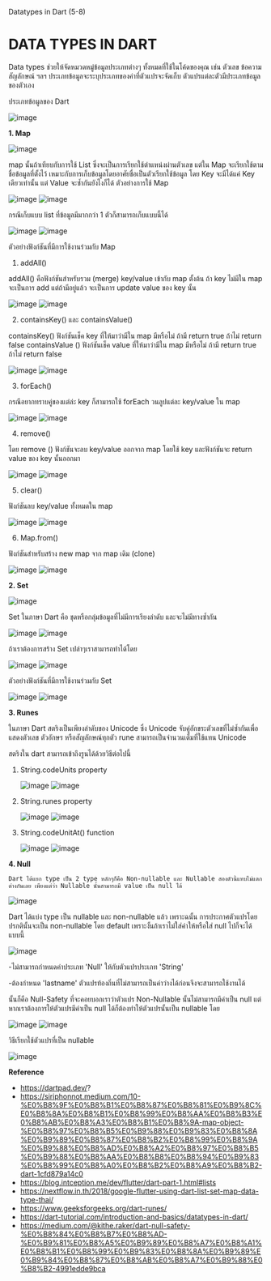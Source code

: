 Datatypes in Dart (5-8)

 # DATA TYPES IN DART
 
Data types ช่วยให้จัดหมวดหมู่ข้อมูลประเภทต่างๆ ทั้งหมดที่ใช้ในโค้ดของคุณ เช่น ตัวเลข ข้อความ สัญลักษณ์ ฯลฯ ประเภทข้อมูลจะระบุประเภทของค่าที่ตัวแปรจะจัดเก็บ ตัวแปรแต่ละตัวมีประเภทข้อมูลของตัวเอง

ประเภทข้อมูลของ Dart

![image](https://github.com/soonklang/dart-tutorial/assets/120002243/69dfc57d-2a0b-4052-be06-007f6e077c02)


 **1. Map**

 ![image](https://github.com/soonklang/dart-tutorial/assets/120002243/07ee592c-6fd8-4d6b-9314-744dd9982ecc)

 
   map นั้นถ้าเทียบกับการใช้ List ซึ่งจะเป็นการเรียกใช้ตำแหน่งผ่านตัวเลข แต่ใน Map จะเรียกใช้ตามชื่อข้อมูลที่ตั้งไว้ เหมาะกับการเก็บข้อมูลโดยอาศัยชื่อเป็นตัวเรียกใช้ข้อมูล โดย Key จะมีได้แค่ Key เดียวเท่านั้น แต่ Value จะซ้ำกันยังไงก็ได้
ตัวอย่างการใช้ Map 

![image](https://github.com/soonklang/dart-tutorial/assets/120002243/dd0a5948-9fc2-4fa6-9f40-e2bb3ed288e7)
![image](https://github.com/soonklang/dart-tutorial/assets/120002243/cce3274f-1297-4e7d-b1d8-1fd1d7c8240d)

กรณีเก็บแบบ list ที่ข้อมูลมีมากกว่า 1 ตัวก็สามารถเก็บแบบนี้ได้

![image](https://github.com/soonklang/dart-tutorial/assets/120002243/3903bfe2-3cb3-4926-a812-1038020ec5ed)
![image](https://github.com/soonklang/dart-tutorial/assets/120002243/b079a1c9-e7e5-4681-9add-ef9d6e20bb15)

ตัวอย่างฟังก์ชันที่มีการใช้งานร่วมกับ Map 

1.	addAll()  

addAll() คือฟังก์ชันสำหรับรวม (merge) key/value เข้ากับ map ตั้งต้น ถ้า key ไม่มีใน map จะเป็นการ add แต่ถ้ามีอยู่แล้ว จะเป็นการ update value ของ key นั้น

![image](https://github.com/soonklang/dart-tutorial/assets/120002243/3629ace3-2d09-4ac0-afa2-5c0c408a5ef0)
![image](https://github.com/soonklang/dart-tutorial/assets/120002243/935bcf35-bb6d-4bcb-833b-4ba243773b29)

2. containsKey() และ containsValue()
   
containsKey() ฟังก์ชันเช็ค key ที่ให้มาว่ามีใน map มีหรือไม่ ถ้ามี return true ถ้าไม่ return false  containsValue () ฟังก์ชันเช็ค value ที่ให้มาว่ามีใน map มีหรือไม่ ถ้ามี return true ถ้าไม่ return false

![image](https://github.com/soonklang/dart-tutorial/assets/120002243/3bcadc32-0043-4d3c-8f79-f832a1beb114)
![image](https://github.com/soonklang/dart-tutorial/assets/120002243/137d2460-c808-4028-b8b8-b63a821168a8)

3. forEach()
   
กรณีอยากทราบคู่ของแต่ล่ะ key ก็สามารถใช้ forEach วนลูปแต่ละ key/value ใน map

![image](https://github.com/soonklang/dart-tutorial/assets/120002243/250187d4-5d0a-4ca3-9b11-454440950356)
![image](https://github.com/soonklang/dart-tutorial/assets/120002243/a8720a8d-4909-4838-a268-8cb6ef6595c4)

4. remove()
   
 โดย remove () ฟังก์ชันจะลบ key/value ออกจาก map โดยใช้ key และฟังก์ชันจะ return value ของ key นั้นออกมา 

![image](https://github.com/soonklang/dart-tutorial/assets/120002243/d778fb71-08e6-4940-8237-c0e0fab8e2ab)
![image](https://github.com/soonklang/dart-tutorial/assets/120002243/a2db4392-0ae2-42cf-ad7f-3321c5292376)

5. clear()

ฟังก์ชันลบ key/value ทั้งหมดใน map

![image](https://github.com/soonklang/dart-tutorial/assets/120002243/a790c14a-3622-4dea-894e-9b055ec16fda)
![image](https://github.com/soonklang/dart-tutorial/assets/120002243/26f06fe5-8374-4ad9-ba27-d20394a7fd4d)

6. Map.from()

ฟังก์ชันสำหรับสร้าง new map จาก map เดิม (clone)

![image](https://github.com/soonklang/dart-tutorial/assets/120002243/54d355a4-4ffc-4172-a3f5-65b7ffa3f2cd)
![image](https://github.com/soonklang/dart-tutorial/assets/120002243/7491dd5a-2ac9-4d1e-a9ac-7216eb87553d)

  **2. Set**

![image](https://github.com/soonklang/dart-tutorial/assets/120002243/0f015386-4b0c-40dd-9864-1e61d91bb7c8)

   Set ในภาษา Dart คือ ชุดหรือกลุ่มข้อมูลที่ไม่มีการเรียงลำดับ และจะไม่มีทางซ้ำกัน

![image](https://github.com/soonklang/dart-tutorial/assets/120002243/2563aa09-ef29-4743-8557-33266d9bdd83)
![image](https://github.com/soonklang/dart-tutorial/assets/120002243/5a81133b-e2b7-44b2-adf6-51c837e04be9)

ถ้าเราต้องการสร้าง Set เปล่าๆเราสามารถทำได้โดย

![image](https://github.com/soonklang/dart-tutorial/assets/120002243/b477d207-c072-4a94-9ff2-1a8680689d52)
![image](https://github.com/soonklang/dart-tutorial/assets/120002243/4b32fb57-1602-4414-b5d5-e9d92114dbec)


ตัวอย่างฟังก์ชันที่มีการใช้งานร่วมกับ Set 

![image](https://github.com/soonklang/dart-tutorial/assets/120002243/98ff4342-7edb-41b1-91c1-489d2dac269c)
![image](https://github.com/soonklang/dart-tutorial/assets/120002243/88220d0f-b513-4185-a367-d8b43286913b)

**3. Runes**

   ในภาษา Dart สตริงเป็นเพียงลำดับของ Unicode ซึ่ง Unicode จับคู่อักขระตัวเลขที่ไม่ซ้ำกันเพื่อแสดงตัวเลข ตัวอักษร หรือสัญลักษณ์ทุกตัว rune สามารถเป็นจำนวนเต็มที่ใช้แทน Unicode
   
 สตริงใน dart สามารถเข้าถึงรูนได้ด้วยวิธีต่อไปนี้
 1. String.codeUnits property
    
    ![image](https://github.com/soonklang/dart-tutorial/assets/120002243/94d7fff8-13ab-4f31-98ec-78a2ac947b9b)
    ![image](https://github.com/soonklang/dart-tutorial/assets/120002243/7cea3421-4fdf-449b-a69c-072653de4388)

 2. String.runes property

    ![image](https://github.com/soonklang/dart-tutorial/assets/120002243/0fa18ff4-1ac3-423f-a552-11a0e3c36d75)
    ![image](https://github.com/soonklang/dart-tutorial/assets/120002243/23ae4e48-a40c-48d0-aae7-f7f3dab94505)

 3. String.codeUnitAt() function
   
     ![image](https://github.com/soonklang/dart-tutorial/assets/120002243/7ad80113-f6ec-4a17-b96b-89d5821a6336)
     ![image](https://github.com/soonklang/dart-tutorial/assets/120002243/00b1d6e5-3bad-44a3-bb74-e031831986c8)

**4. Null** 

    Dart ได้แยก type เป็น 2 type หลักๆก็คือ Non-nullable และ Nullable สองตัวนี้แทบไม่แตกต่างกันเลย เพียงแต่ว่า Nullable นั้นสามารถมี value เป็น null ได้
    
![image](https://github.com/soonklang/dart-tutorial/assets/120002243/5cfa9de5-94ec-4735-adc4-2413a43447ec)

Dart ได้แบ่ง type เป็น nullable และ non-nullable แล้ว เพราะฉนั้น การประกาศตัวแปรโดยปรกตินั้นจะเป็น non-nullable โดย default
เพราะงั้นถ้าเราไม่ใส่ค่าให้หรือใส่ null ไปก็จะได้แบบนี้

![image](https://github.com/soonklang/dart-tutorial/assets/120002243/a36d70a1-cf8e-49a9-8b5a-52d2434697a6)

-ไม่สามารถกำหนดค่าประเภท 'Null' ให้กับตัวแปรประเภท 'String'

-ต้องกำหนด 'lastname' ตัวแปรท้องถิ่นที่ไม่สามารถเป็นค่าว่างได้ก่อนจึงจะสามารถใช้งานได้

นั้นก็คือ Null-Safety ที่จะคอยบอกเราว่าตัวแปร Non-Nullable นั้นไม่สามารถมีค่าเป็น null แต่หากเราต้องการให้ตัวแปรมีค่าเป็น null ได้ก็ต้องทำให้ตัวแปรนั้นเป็น nullable โดย

![image](https://github.com/soonklang/dart-tutorial/assets/120002243/1ccf635e-c15a-4a5d-84d6-85fd626d338f)
![image](https://github.com/soonklang/dart-tutorial/assets/120002243/4a5ccdf9-67a6-463b-9797-3dfe447bd02d)

วิธีเรียกใช้ตัวแปรที่เป็น nullable

![image](https://github.com/soonklang/dart-tutorial/assets/120002243/c83b3717-4314-4897-a2b4-9c2dca72521d)


**Reference**

-  https://dartpad.dev/?
-  https://siriphonnot.medium.com/10-%E0%B8%9F%E0%B8%B1%E0%B8%87%E0%B8%81%E0%B9%8C%E0%B8%8A%E0%B8%B1%E0%B8%99%E0%B8%AA%E0%B8%B3%E0%B8%AB%E0%B8%A3%E0%B8%B1%E0%B8%9A-map-object-%E0%B8%97%E0%B8%B5%E0%B9%88%E0%B9%83%E0%B8%8A%E0%B9%89%E0%B8%87%E0%B8%B2%E0%B8%99%E0%B8%9A%E0%B9%88%E0%B8%AD%E0%B8%A2%E0%B8%97%E0%B8%B5%E0%B9%88%E0%B8%AA%E0%B8%B8%E0%B8%94%E0%B9%83%E0%B8%99%E0%B8%A0%E0%B8%B2%E0%B8%A9%E0%B8%B2-dart-1cfd879a14c0
-  https://blog.intception.me/dev/flutter/dart-part-1.html#lists
-  https://nextflow.in.th/2018/google-flutter-using-dart-list-set-map-data-type-thai/
-  https://www.geeksforgeeks.org/dart-runes/
-  https://dart-tutorial.com/introduction-and-basics/datatypes-in-dart/
-  https://medium.com/@kithe.raker/dart-null-safety-%E0%B8%84%E0%B8%B7%E0%B8%AD-%E0%B9%81%E0%B8%A5%E0%B9%89%E0%B8%A7%E0%B8%A1%E0%B8%B1%E0%B8%99%E0%B9%83%E0%B8%8A%E0%B9%89%E0%B9%84%E0%B8%87%E0%B8%AB%E0%B8%A7%E0%B9%88%E0%B8%B2-4991edde9bca





